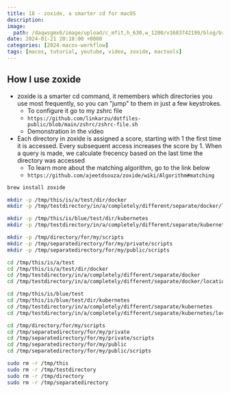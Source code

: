 ```yaml
---
title: 18 - zoxide, a smarter cd for macOS
description:
image:
  path: /daqwsgmx6/image/upload/c_mfit,h_630,w_1200/v1683742199/blog/brew-multiple-apps.png
date: 2024-01-21 20:18:00 +0000
categories: [2024-macos-workflow]
tags: [macos, tutorial, youtube, video, zoxide, mactools]
---
```


## How I use zoxide

- zoxide is a smarter cd command, it remembers which directories you use most
  frequently, so you can "jump" to them in just a few keystrokes.
  - To configure it go to my zshrc file
  - `https://github.com/linkarzu/dotfiles-public/blob/main/zshrc/zshrc-file.sh`
  - Demonstration in the video
- Each directory in zoxide is assigned a score, starting with 1 the first time
  it is accessed. Every subsequent access increases the score by 1. When a query
  is made, we calculate frecency based on the last time the directory was accessed
  - To learn more about the matching algorithm, go to the link below
  - `https://github.com/ajeetdsouza/zoxide/wiki/Algorithm#matching`

```bash
brew install zoxide
```

```bash
mkdir -p /tmp/this/is/a/test/dir/docker
mkdir -p /tmp/testdirectory/in/a/completely/different/separate/docker/location

mkdir -p /tmp/this/is/blue/test/dir/kubernetes
mkdir -p /tmp/testdirectory/in/a/completely/different/separate/kubernetes/location

mkdir -p /tmp/directory/for/my/scripts
mkdir -p /tmp/separatedirectory/for/my/private/scripts
mkdir -p /tmp/separatedirectory/for/my/public/scripts
```

```bash
cd /tmp/this/is/a/test
cd /tmp/this/is/a/test/dir/docker
cd /tmp/testdirectory/in/a/completely/different/separate/docker
cd /tmp/testdirectory/in/a/completely/different/separate/docker/location

cd /tmp/this/is/blue/test
cd /tmp/this/is/blue/test/dir/kubernetes
cd /tmp/testdirectory/in/a/completely/different/separate/kubernetes
cd /tmp/testdirectory/in/a/completely/different/separate/kubernetes/location

cd /tmp/directory/for/my/scripts
cd /tmp/separatedirectory/for/my/private
cd /tmp/separatedirectory/for/my/private/scripts
cd /tmp/separatedirectory/for/my/public
cd /tmp/separatedirectory/for/my/public/scripts
```

```bash
sudo rm -r /tmp/this
sudo rm -r /tmp/testdirectory
sudo rm -r /tmp/directory
sudo rm -r /tmp/separatedirectory
```
